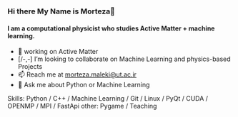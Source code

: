 ### Hi there My Name is Morteza👋
#### I am a computational physicist who studies **Active Matter** + **machine learning**.
- 🔭 working on Active Matter
- [/-,-\] I’m looking to collaborate on Machine Learning and physics-based Projects
- 📫 Reach me at morteza.maleki@ut.ac.ir
- 💬 Ask me about Python or Machine Learning

Skills: Python / C++ / Machine Learning / Git / Linux / PyQt / CUDA / OPENMP / MPI / FastApi
other: Pygame / Teaching
